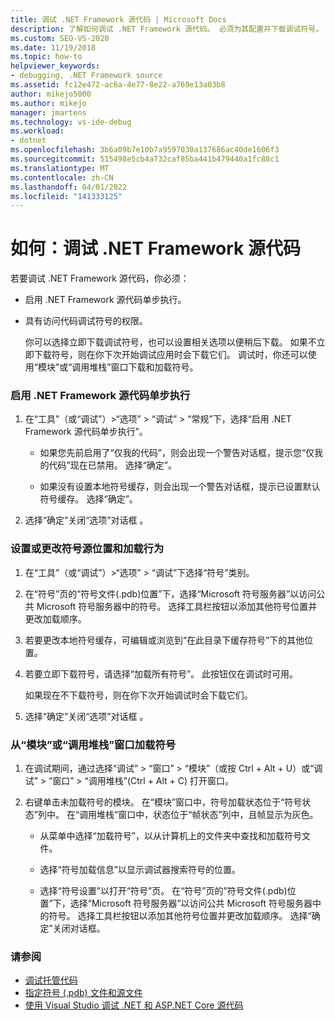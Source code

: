 ```yaml
---
title: 调试 .NET Framework 源代码 | Microsoft Docs
description: 了解如何调试 .NET Framework 源代码。 必须为其配置并下载调试符号。
ms.custom: SEO-VS-2020
ms.date: 11/19/2018
ms.topic: how-to
helpviewer_keywords:
- debugging, .NET Framework source
ms.assetid: fc12e472-ac6a-4e77-8e22-a769e13a03b8
author: mikejo5000
ms.author: mikejo
manager: jmartens
ms.technology: vs-ide-debug
ms.workload:
- dotnet
ms.openlocfilehash: 3b6a09b7e10b7a9597030a137686ac40de1606f3
ms.sourcegitcommit: 515498e5cb4a732caf85ba441b479440a1fc88c1
ms.translationtype: MT
ms.contentlocale: zh-CN
ms.lasthandoff: 04/01/2022
ms.locfileid: "141333125"
---
```

# <a name="how-to-debug-net-framework-source"></a>如何：调试 .NET Framework 源代码

若要调试 .NET Framework 源代码，你必须：

- 启用 .NET Framework 源代码单步执行。

- 具有访问代码调试符号的权限。

  你可以选择立即下载调试符号，也可以设置相关选项以便稍后下载。 如果不立即下载符号，则在你下次开始调试应用时会下载它们。 调试时，你还可以使用“模块”或“调用堆栈”窗口下载和加载符号。

### <a name="to-enable-stepping-into-net-framework-source"></a>启用 .NET Framework 源代码单步执行

1. 在“工具”（或“调试”）>“选项” > “调试” > “常规”下，选择“启用 .NET Framework 源代码单步执行”。

   - 如果您先前启用了“仅我的代码”，则会出现一个警告对话框，提示您“仅我的代码”现在已禁用。 选择“确定”。

   - 如果没有设置本地符号缓存，则会出现一个警告对话框，提示已设置默认符号缓存。 选择“确定”。

1. 选择“确定”关闭“选项”对话框 。

### <a name="to-set-or-change-symbol-source-locations-and-loading-behavior"></a>设置或更改符号源位置和加载行为

1. 在“工具”（或“调试”）>“选项” > “调试”下选择“符号”类别。

1. 在“符号”页的”符号文件(.pdb)位置”下，选择“Microsoft 符号服务器”以访问公共 Microsoft 符号服务器中的符号。 选择工具栏按钮以添加其他符号位置并更改加载顺序。

1. 若要更改本地符号缓存，可编辑或浏览到“在此目录下缓存符号”下的其他位置。

1. 若要立即下载符号，请选择“加载所有符号”。 此按钮仅在调试时可用。

   如果现在不下载符号，则在你下次开始调试时会下载它们。

1. 选择“确定”关闭“选项”对话框 。

### <a name="to-load-symbols-from-the-modules-or-call-stack-windows"></a>从“模块”或“调用堆栈”窗口加载符号

1. 在调试期间，通过选择“调试” > “窗口” > “模块”（或按 Ctrl + Alt + U）或“调试” > “窗口” > “调用堆栈”(Ctrl + Alt + C) 打开窗口。

1. 右键单击未加载符号的模块。 在“模块”窗口中，符号加载状态位于“符号状态”列中。 在“调用堆栈”窗口中，状态位于“帧状态”列中，且帧显示为灰色。

   - 从菜单中选择“加载符号”，以从计算机上的文件夹中查找和加载符号文件。

   - 选择“符号加载信息”以显示调试器搜索符号的位置。

   - 选择“符号设置”以打开“符号”页。 在“符号”页的”符号文件(.pdb)位置”下，选择“Microsoft 符号服务器”以访问公共 Microsoft 符号服务器中的符号。 选择工具栏按钮以添加其他符号位置并更改加载顺序。 选择“确定”关闭对话框。

### <a name="see-also"></a>请参阅
- [调试托管代码](../debugger/debugging-managed-code.md)
- [指定符号 (.pdb) 文件和源文件](../debugger/specify-symbol-dot-pdb-and-source-files-in-the-visual-studio-debugger.md)
- [使用 Visual Studio 调试 .NET 和 ASP.NET Core 源代码](/aspnet/core/test/debug-aspnetcore-source)
